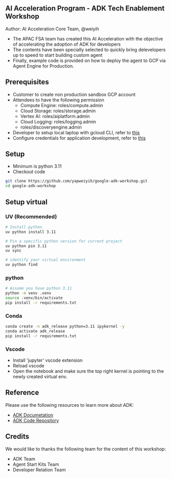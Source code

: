 ## AI Acceleration Program - ADK Tech Enablement Workshop

Author: AI Acceleration Core Team, @weiyih

- The APAC FSA team has created this AI Acceleration with the objective of accelerating the adoption of ADK for developers
- The contents have been specially selected to quickly bring delevelopers up to speed to start building custom agent
- Finally, example code is provided on how to deploy the agent to GCP via Agent Engine for Production.


## Prerequisites

- Customer to create non production sandbox GCP account
- Attendees to have the following permission
    - Compute Engine: roles/compute.admin
    - Cloud Storage: roles/storage.admin
    - Vertex AI: roles/aiplatform.admin
    - Cloud Logging: roles/logging.admin
    - roles/discoveryengine.admin
- Developer to setup local laptop with gcloud CLI, refer to [this](https://cloud.google.com/sdk/docs/install)
- Configure credentials for application development, refer to [this](https://cloud.google.com/docs/authentication/set-up-adc-local-dev-environment)


## Setup
- Minimum is python 3.11
- Checkout code
```bash
git clone https://github.com/yapweiyih/google-adk-workshop.git
cd google-adk-workshop
```

## Setup virtual

### UV (Recommended)

```bash
# Install python
uv python install 3.11

# Pin a specific python version for current project
uv python pin 3.11
uv sync

# identify your virtual environment
uv python find
```

### python

```bash
# Assume you have python 3.11
python -m venv .venv
source .venv/bin/activate
pip install -r requirements.txt
```

### Conda
```bash
conda create -n adk_release python=3.11 ipykernel -y
conda activate adk_release
pip install -r requirements.txt
```


### Vscode
- Install 'jupyter' vscode extension
- Reload vscode
- Open the notebook and make sure the top right kernel is pointing to the newly created virtual env.


## Reference

Please use the following resources to learn more about ADK:
- [ADK Documetation](https://google.github.io/adk-docs/)
- [ADK Code Repository](https://github.com/google/adk-python)

## Credits

We would like to thanks the following team for the content of this workshop:

- ADK Team
- Agent Start Kits Team
- Developer Relation Team
